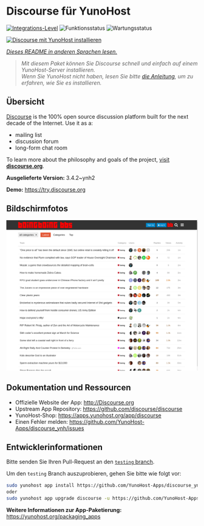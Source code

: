 <!--
N.B.: Diese README wurde automatisch von <https://github.com/YunoHost/apps/tree/master/tools/readme_generator> generiert.
Sie darf NICHT von Hand bearbeitet werden.
-->

# Discourse für YunoHost

[![Integrations-Level](https://apps.yunohost.org/badge/integration/discourse)](https://ci-apps.yunohost.org/ci/apps/discourse/)
![Funktionsstatus](https://apps.yunohost.org/badge/state/discourse)
![Wartungsstatus](https://apps.yunohost.org/badge/maintained/discourse)

[![Discourse mit YunoHost installieren](https://install-app.yunohost.org/install-with-yunohost.svg)](https://install-app.yunohost.org/?app=discourse)

*[Dieses README in anderen Sprachen lesen.](./ALL_README.md)*

> *Mit diesem Paket können Sie Discourse schnell und einfach auf einem YunoHost-Server installieren.*  
> *Wenn Sie YunoHost nicht haben, lesen Sie bitte [die Anleitung](https://yunohost.org/install), um zu erfahren, wie Sie es installieren.*

## Übersicht

[Discourse](http://www.discourse.org) is the 100% open source discussion platform built for the next decade of the Internet. Use it as a:

- mailing list
- discussion forum
- long-form chat room

To learn more about the philosophy and goals of the project, [visit **discourse.org**](http://www.discourse.org).


**Ausgelieferte Version:** 3.4.2~ynh2

**Demo:** <https://try.discourse.org>

## Bildschirmfotos

![Bildschirmfotos von Discourse](./doc/screenshots/screenshot.png)

## Dokumentation und Ressourcen

- Offizielle Website der App: <http://Discourse.org>
- Upstream App Repository: <https://github.com/discourse/discourse>
- YunoHost-Shop: <https://apps.yunohost.org/app/discourse>
- Einen Fehler melden: <https://github.com/YunoHost-Apps/discourse_ynh/issues>

## Entwicklerinformationen

Bitte senden Sie Ihren Pull-Request an den [`testing` branch](https://github.com/YunoHost-Apps/discourse_ynh/tree/testing).

Um den `testing` Branch auszuprobieren, gehen Sie bitte wie folgt vor:

```bash
sudo yunohost app install https://github.com/YunoHost-Apps/discourse_ynh/tree/testing --debug
oder
sudo yunohost app upgrade discourse -u https://github.com/YunoHost-Apps/discourse_ynh/tree/testing --debug
```

**Weitere Informationen zur App-Paketierung:** <https://yunohost.org/packaging_apps>

